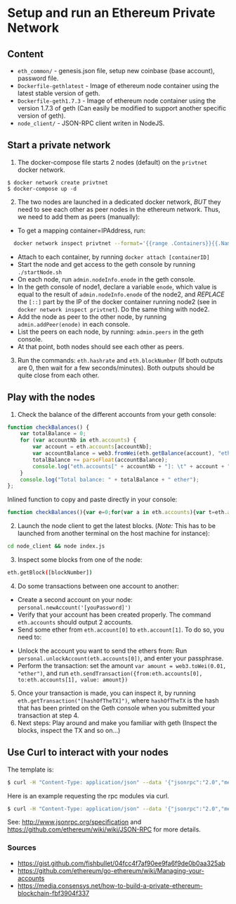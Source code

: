 # Setup and run an Ethereum Private Network

## Content

* `eth_common/` - genesis.json file, setup new coinbase (base account), password file.
* `Dockerfile-gethlatest` - Image of ethereum node container using the latest stable version of geth.
* `Dockerfile-geth1.7.3` - Image of ethereum node container using the version 1.7.3 of geth (Can easily be modified to support another specific version of geth).
* `node_client/` - JSON-RPC client writen in NodeJS.

## Start a private network

1. The docker-compose file starts 2 nodes (default) on the `privtnet` docker network.
```
$ docker network create privtnet
$ docker-compose up -d
```
2. The two nodes are launched in a dedicated docker network, _BUT_ they need to see each other as peer nodes in the ethereum network.
Thus, we need to add them as peers (manually):
  * To get a mapping container=IPAddress, run:
  ```bash
    docker network inspect privtnet --format='{{range .Containers}}{{.Name}}={{.IPv4Address}}  ||  {{end}}'
  ```
  * Attach to each container, by running `docker attach [containerID]`
  * Start the node and get access to the geth console by running `./startNode.sh`
  * On each node, run `admin.nodeInfo.enode` in the geth console.
  * In the geth console of node1, declare a variable `enode`, which value is equal to the result of `admin.nodeInfo.enode` of the node2, and *REPLACE* the `[::]` part by the IP of the docker container running node2 (see in `docker network inspect privtnet`). Do the same thing with node2.
  * Add the node as peer to the other node, by running `admin.addPeer(enode)` in each console.
  * List the peers on each node, by running: `admin.peers` in the geth console.
  * At that point, both nodes should see each other as peers. 
3. Run the commands:
`eth.hashrate` and `eth.blockNumber` (If both outputs are 0, then wait for a few seconds/minutes). Both outputs should be quite close from each other.

## Play with the nodes

1. Check the balance of the different accounts from your geth console:
```javascript
function checkBalances() {
    var totalBalance = 0;
    for (var accountNb in eth.accounts) {
        var account = eth.accounts[accountNb];
        var accountBalance = web3.fromWei(eth.getBalance(account), "ether");
        totalBalance += parseFloat(accountBalance);
        console.log("eth.accounts[" + accountNb + "]: \t" + account + " \t balance: " + accountBalance + " ether");
    }
    console.log("Total balance: " + totalBalance + " ether");
};
```
Inlined function to copy and paste directly in your console:
```javascript
function checkBalances(){var e=0;for(var a in eth.accounts){var t=eth.accounts[a],c=web3.fromWei(eth.getBalance(t),"ether");e+=parseFloat(c),console.log("eth.accounts["+a+"]: \t"+t+" \t balance: "+c+" ether")}console.log("Total balance: "+e+" ether")}
```
2. Launch the node client to get the latest blocks. (_Note:_ This has to be launched from another terminal on the host machine for instance):
```bash
cd node_client && node index.js
```
3. Inspect some blocks from one of the node:
```bash
eth.getBlock([blockNumber])
```
4. Do some transactions between one account to another:
  * Create a second account on your node: `personal.newAccount('[youPassword]')`
  * Verify that your account has been created properly. The command `eth.accounts` should output 2 accounts.
  * Send some ether from `eth.account[0]` to `eth.account[1]`. To do so, you need to:
   - Unlock the account you want to send the ethers from: Run `personal.unlockAccount(eth.accounts[0])`, and enter your passphrase.
   - Perform the transaction: set the amount `var amount = web3.toWei(0.01, "ether")`, and run `eth.sendTransaction({from:eth.accounts[0], to:eth.accounts[1], value: amount})`
5. Once your transaction is made, you can inspect it, by running `eth.getTransaction("[hashOfTheTX]")`, where `hashOfTheTX` is the hash that has been printed on the Geth console when you submitted your transaction at step 4.
6. Next steps: Play around and make you familiar with geth (Inspect the blocks, inspect the TX and so on...)

## Use Curl to interact with your nodes

The template is:
```bash
$ curl -H "Content-Type: application/json" --data '{"jsonrpc":"2.0","method":"[method to call]","params":[listOfParameters], "id": 1}' http://[yourNodeURL]:[yourNodePort]

```

Here is an example requesting the rpc modules via curl.
```bash
$ curl -H "Content-Type: application/json" --data '{"jsonrpc":"2.0","method":"rpc/_modules","params":[], "id": 1}' http://localhost:8549

```

See: http://www.jsonrpc.org/specification and https://github.com/ethereum/wiki/wiki/JSON-RPC for more details.

### Sources

- https://gist.github.com/fishbullet/04fcc4f7af90ee9fa6f9de0b0aa325ab
- https://github.com/ethereum/go-ethereum/wiki/Managing-your-accounts
- https://media.consensys.net/how-to-build-a-private-ethereum-blockchain-fbf3904f337

